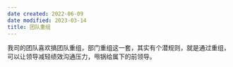 ```yaml
---
date created: 2022-06-09
date modified: 2023-03-14
title: 团队重组
---
```


我司的团队喜欢搞团队重组，部门重组这一套，其实有个潜规则，就是通过重组，可以让领导减轻绩效沟通压力，甩锅给属下的前领导。
